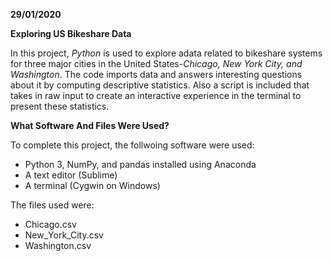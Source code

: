 **29/01/2020**


**Exploring US Bikeshare Data**

In this project, *Python* is used to explore adata related to bikeshare systems for three major cities in the United States-*Chicago, New York City, and Washington*. The code imports data and answers interesting questions about it by computing descriptive statistics. Also a script is included that takes in raw input to create an interactive experience in the terminal to present these statistics.


**What Software And Files Were Used?**

To complete this project, the follwoing software were used:

* Python 3, NumPy, and pandas installed using Anaconda
* A text editor (Sublime)
* A terminal (Cygwin on Windows)

The files used were:

* Chicago.csv
* New_York_City.csv
* Washington.csv